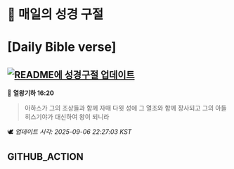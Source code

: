 # 🙏 매일의 성경 구절
# [Daily Bible verse]
## [![README에 성경구절 업데이트](https://github.com/DONGSUKA/first_test/actions/workflows/update-readme-bible.yml/badge.svg)](https://github.com/DONGSUKA/first_test/actions/workflows/update-readme-bible.yml)
<!-- START_BIBLE_VERSE -->
📖 **열왕기하 16:20**
> 아하스가 그의 조상들과 함께 자매 다윗 성에 그 열조와 함께 장사되고 그의 아들 히스기야가 대신하여 왕이 되니라

🕊️ _업데이트 시각: 2025-09-06 22:27:03 KST_
  <!-- END_BIBLE_VERSE -->
## GITHUB_ACTION
